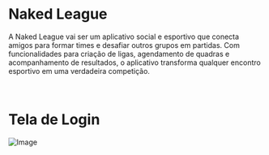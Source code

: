 # Naked League
A Naked League vai ser um aplicativo social e esportivo que conecta amigos para formar times e desafiar outros grupos em partidas. Com funcionalidades para criação de ligas, agendamento de quadras e acompanhamento de resultados, o aplicativo transforma qualquer encontro esportivo em uma verdadeira competição.

<br>

# Tela de Login
![Image](https://github.com/user-attachments/assets/1d2710d2-2cd9-405c-80fe-7b94c25740ea)
